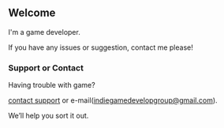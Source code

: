 ## Welcome

I'm a game developer.

If you have any issues or suggestion, contact me please!

### Support or Contact

Having trouble with game? 

[contact support](https://github.com/indiegamedevelopgroup/wordsearch/issues) or e-mail(indiegamedevelopgroup@gmail.com).

We’ll help you sort it out.
